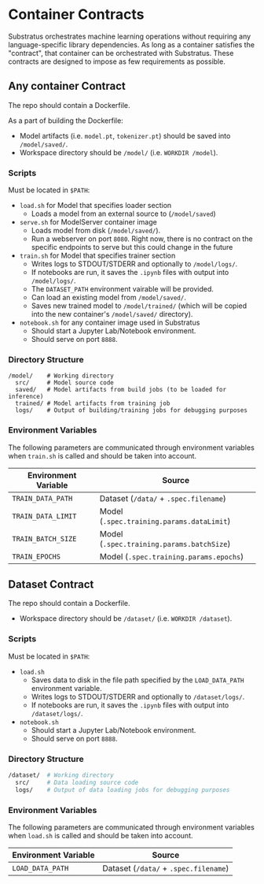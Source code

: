 # Container Contracts

Substratus orchestrates machine learning operations without requiring any language-specific library dependencies. As long as a container satisfies the "contract", that container can be orchestrated with Substratus. These contracts are designed to impose as few requirements as possible.

## Any container Contract

The repo should contain a Dockerfile.

As a part of building the Dockerfile:

- Model artifacts (i.e. `model.pt`, `tokenizer.pt`) should be saved into `/model/saved/`.
- Workspace directory should be `/model/` (i.e. `WORKDIR /model`).

### Scripts

Must be located in `$PATH`:

- `load.sh` for Model that specifies loader section
    * Loads a model from an external source to (`/model/saved`)
- `serve.sh` for ModelServer container image
    * Loads model from disk (`/model/saved/`).
    * Run a webserver on port `8080`. Right now, there is no contract on the specific endpoints to serve but this could change in the future
- `train.sh` for Model that specifies trainer section
    * Writes logs to STDOUT/STDERR and optionally to `/model/logs/`.
    * If notebooks are run, it saves the `.ipynb` files with output into `/model/logs/`.
    * The `DATASET_PATH` environment vairable will be provided.
    * Can load an existing model from `/model/saved/`.
    * Saves new trained model to `/model/trained/` (which will be copied into the new container's `/model/saved/` directory).
- `notebook.sh` for any container image used in Substratus
    * Should start a Jupyter Lab/Notebook environment.
    * Should serve on port `8888`.

### Directory Structure

```
/model/    # Working directory
  src/     # Model source code
  saved/   # Model artifacts from build jobs (to be loaded for inference)
  trained/ # Model artifacts from training job
  logs/    # Output of building/training jobs for debugging purposes
```

### Environment Variables

The following parameters are communicated through environment variables when `train.sh` is called and should be taken into account.

| Environment Variable | Source                                     |
| -------------------- | ------------------------------------------ |
| `TRAIN_DATA_PATH`    | Dataset (`/data/` + `.spec.filename`)      |
| `TRAIN_DATA_LIMIT`   | Model (`.spec.training.params.dataLimit`)  |
| `TRAIN_BATCH_SIZE`   | Model (`.spec.training.params.batchSize`)  |
| `TRAIN_EPOCHS`       | Model (`.spec.training.params.epochs`)     |

## Dataset Contract

The repo should contain a Dockerfile.

- Workspace directory should be `/dataset/` (i.e. `WORKDIR /dataset`).

### Scripts

Must be located in `$PATH`:

- `load.sh`
    * Saves data to disk in the file path specified by the `LOAD_DATA_PATH` environment variable.
    * Writes logs to STDOUT/STDERR and optionally to `/dataset/logs/`.
    * If notebooks are run, it saves the `.ipynb` files with output into `/dataset/logs/`.
- `notebook.sh`
    * Should start a Jupyter Lab/Notebook environment.
    * Should serve on port `8888`.

### Directory Structure

```sh
/dataset/  # Working directory
  src/     # Data loading source code
  logs/    # Output of data loading jobs for debugging purposes
```

### Environment Variables

The following parameters are communicated through environment variables when `load.sh` is called and should be taken into account.

| Environment Variable | Source                                     |
| -------------------- | ------------------------------------------ |
| `LOAD_DATA_PATH`     | Dataset (`/data/` + `.spec.filename`)      |

